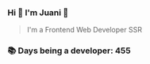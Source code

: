 ### Hi 👋 I&#39;m Juani 🦁

> I&#39;m a Frontend Web Developer SSR

### 📚 Days being a developer: 455
